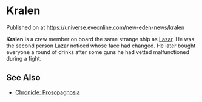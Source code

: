 # Kralen
Published on  at https://universe.eveonline.com/new-eden-news/kralen

**Kralen** is a crew member on board the same strange ship as
[Lazar](63JYAW179cJVl3tzBiGpCO). He was the second person Lazar noticed whose
face had changed. He later bought everyone a round of drinks after some
guns he had vetted malfunctioned during a fight.

See Also
--------
- [Chronicle: Prosopagnosia](ke2Qrg954p5qD85dNqYNs)

